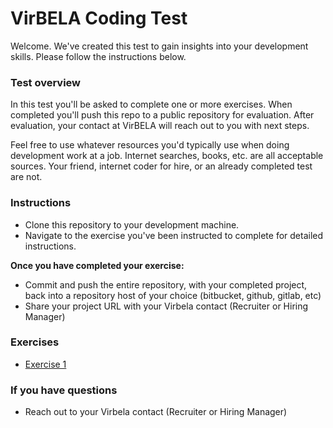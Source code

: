# VirBELA Coding Test #

Welcome. We've created this test to gain insights into your development skills. Please follow the instructions below.

### Test overview ###

In this test you'll be asked to complete one or more exercises. When completed you'll push this repo to a public repository for evaluation. After evaluation, your contact at VirBELA will reach out to you with next steps.

Feel free to use whatever resources you'd typically use when doing development work at a job. Internet searches, books, etc. are all acceptable sources. Your friend, internet coder for hire, or an already completed test are not.

### Instructions ###

* Clone this repository to your development machine.
* Navigate to the exercise you've been instructed to complete for detailed instructions.

**Once you have completed your exercise:**
* Commit and push the entire repository, with your completed project, back into a repository host of your choice (bitbucket, github, gitlab, etc)
* Share your project URL with your Virbela contact (Recruiter or Hiring Manager)

### Exercises ###

* [Exercise 1](./Exercise1/EXERCISE_1.md)

### If you have questions ###

* Reach out to your Virbela contact (Recruiter or Hiring Manager)
